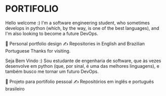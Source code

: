 # PORTIFOLIO

Hello welcome :)
I'm a software engineering student, who sometimes develops in python (which, by the way, is one of the best languages), and I'm also looking to become a future DevOps.

🌱 Personal portfolio design
✍️ Repositories in English and Brazilian Portuguese
Thanks for visiting.

Seja Bem Vindo :)
Sou estudante de engenharia de software, que às vezes desenvolve em python (que, por sinal, é uma das melhores linguagens), e também busco me tornar um futuro DevOps.

🌱 Projeto para portifolio pessoal
✍️ Repositórios em inglês e português brasileiro
